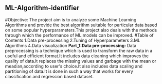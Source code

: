 ## ML-Algorithm-identifier
#Objective:
The project aim is to analyze some Machine Learning Algorithms and provide the best algorithm suitable for particular data based on some popular hyperparameters.This project also deals with the methods through which the performance of ML models can be improved.
#Table of Contents
1.Data pre-processing
2.Tuning of Hyperparameters
3.ML Algorithms
4.Data visualization
**Part_1:Data pre-processing:**
         Data preprocessing is a technique which is used to transform the raw data in a useful and efficient format.It includes data cleaning which improves the quality of data.It replaces the missing values and garbage with the mean or meadian,according to user's choice.It also includes data scaling and partitioning of data.It is done in such a way that works for every classification and regression based dataset.


 


